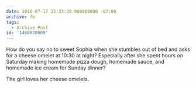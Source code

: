 ```yaml
---
date: 2016-07-17 22:33:29.000000000 -07:00
archive: fb
tags: 
  - Archive Post
id: '1468820009'
---
```


How do you say no to sweet Sophia when she stumbles out of bed and asks for a cheese omelet at 10:30 at night? Especially after she spent hours on Saturday making homemade pizza dough, homemade sauce, and homemade ice cream for Sunday dinner?

The girl loves her cheese omelets.
